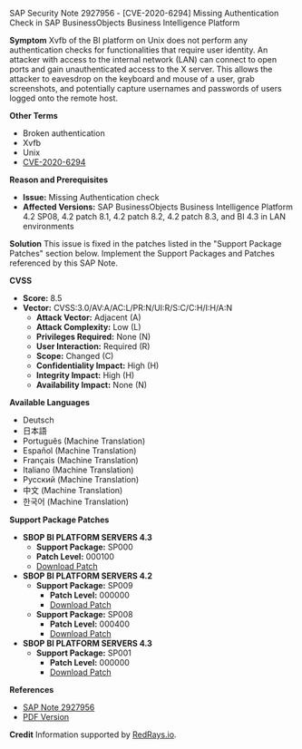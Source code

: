 SAP Security Note 2927956 - [CVE-2020-6294] Missing Authentication Check in SAP BusinessObjects Business Intelligence Platform

**Symptom**
Xvfb of the BI platform on Unix does not perform any authentication checks for functionalities that require user identity. An attacker with access to the internal network (LAN) can connect to open ports and gain unauthenticated access to the X server. This allows the attacker to eavesdrop on the keyboard and mouse of a user, grab screenshots, and potentially capture usernames and passwords of users logged onto the remote host.

**Other Terms**
- Broken authentication
- Xvfb
- Unix
- [CVE-2020-6294](https://cve.mitre.org/cgi-bin/cvename.cgi?name=CVE-2020-6294)

**Reason and Prerequisites**
- **Issue:** Missing Authentication check
- **Affected Versions:** SAP BusinessObjects Business Intelligence Platform 4.2 SP08, 4.2 patch 8.1, 4.2 patch 8.2, 4.2 patch 8.3, and BI 4.3 in LAN environments

**Solution**
This issue is fixed in the patches listed in the "Support Package Patches" section below. Implement the Support Packages and Patches referenced by this SAP Note.

**CVSS**
- **Score:** 8.5
- **Vector:** CVSS:3.0/AV:A/AC:L/PR:N/UI:R/S:C/C:H/I:H/A:N
  - **Attack Vector:** Adjacent (A)
  - **Attack Complexity:** Low (L)
  - **Privileges Required:** None (N)
  - **User Interaction:** Required (R)
  - **Scope:** Changed (C)
  - **Confidentiality Impact:** High (H)
  - **Integrity Impact:** High (H)
  - **Availability Impact:** None (N)

**Available Languages**
- Deutsch
- 日本語
- Português (Machine Translation)
- Español (Machine Translation)
- Français (Machine Translation)
- Italiano (Machine Translation)
- Русский (Machine Translation)
- 中文 (Machine Translation)
- 한국어 (Machine Translation)

**Support Package Patches**
- **SBOP BI PLATFORM SERVERS 4.3**
  - **Support Package:** SP000
  - **Patch Level:** 000100
  - [Download Patch](https://me.sap.com/softwarecenter/template/products/_APP=00200682500000001943&_EVENT=DISPHIER&HEADER=Y&FUNCTIONBAR=N&EVENT=TREE&NE=NAVIGATE&ENR=73555000100200006622&V=MAINT)
- **SBOP BI PLATFORM SERVERS 4.2**
  - **Support Package:** SP009
    - **Patch Level:** 000000
    - [Download Patch](https://me.sap.com/softwarecenter/template/products/_APP=00200682500000001943&_EVENT=DISPHIER&HEADER=Y&FUNCTIONBAR=N&EVENT=TREE&NE=NAVIGATE&ENR=73555000100200001041&V=MAINT)
  - **Support Package:** SP008
    - **Patch Level:** 000400
    - [Download Patch](https://me.sap.com/softwarecenter/template/products/_APP=00200682500000001943&_EVENT=DISPHIER&HEADER=Y&FUNCTIONBAR=N&EVENT=TREE&NE=NAVIGATE&ENR=73555000100200001041&V=MAINT)
- **SBOP BI PLATFORM SERVERS 4.3**
  - **Support Package:** SP001
    - **Patch Level:** 000000
    - [Download Patch](https://me.sap.com/softwarecenter/template/products/_APP=00200682500000001943&_EVENT=DISPHIER&HEADER=Y&FUNCTIONBAR=N&EVENT=TREE&NE=NAVIGATE&ENR=73555000100200006622&V=MAINT)

**References**
- [SAP Note 2927956](https://notesdownloads.sap.com/note/0040000001337162020)
- [PDF Version](https://userapps.support.sap.com/sap/support/sfm/notes/print/0002927956?language=en-US&token=20785FB1C7B665EA6DC27EDC7AC516CB)

**Credit**
Information supported by [RedRays.io](https://redrays.io).